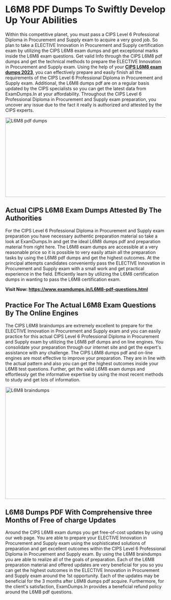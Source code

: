 <h1><strong>L6M8 PDF Dumps To Swiftly Develop Up Your Abilities</strong></h1>
<p>Within this competitive planet, you must pass a CIPS Level 6 Professional Diploma in Procurement and Supply exam to acquire a very good job. So plan to take a ELECTIVE Innovation in Procurement and Supply certification exam by utilizing the CIPS L6M8 exam dumps and get exceptional marks inside the L6M8 exam questions. Get valid Info through the CIPS L6M8 pdf dumps and get the technical methods to prepare the ELECTIVE Innovation in Procurement and Supply exam. Using the help of your <strong><a href="https://www.examdumps.in/L6M8-pdf-questions.html">CIPS L6M8 exam dumps 2023</a></strong>, you can effectively prepare and easily finish all the requirements of the CIPS Level 6 Professional Diploma in Procurement and Supply exam. Additional, the L6M8 dumps pdf are on a regular basis updated by the CIPS specialists so you can get the latest data from ExamDumps.In at your affordability. Throughout the CIPS Level 6 Professional Diploma in Procurement and Supply exam preparation, you uncover any issue due to the fact it really is authorized and attested by the CIPS experts.</p>
<p><img src="https://i.ibb.co/zxJwW90/Copy-of-Online-Classes-Twitter-header-post-Made-with-Poster-My-Wall-1.png" alt="L6M8 pdf dumps" width="750" height="250" /></p>
<h2><strong>Actual CIPS L6M8 Exam Dumps Attested By The Authorities</strong></h2>
<p>For the CIPS Level 6 Professional Diploma in Procurement and Supply exam preparation you have necessary authentic preparation material so take a look at ExamDumps.In and get the ideal L6M8 dumps pdf and preparation material from right here. The L6M8 exam dumps are accessible at a very reasonable price so it is possible to very easily attain all the preparation tasks by using the L6M8 pdf dumps and get the highest outcomes. At the principal attempts candidates conveniently pass the ELECTIVE Innovation in Procurement and Supply exam with a small work and get practical experience in the field. Efficiently learn by utilizing the L6M8 certification dumps in wanting to pass the L6M8 certification exam.</p>
<p><strong>Visit Now:&nbsp;<a href="https://www.examdumps.in/L6M8-pdf-questions.html">https://www.examdumps.in/L6M8-pdf-questions.html</a></strong></p>
<h2><strong>Practice For The Actual L6M8 Exam Questions By The Online Engines</strong></h2>
<p>The CIPS L6M8 braindumps are extremely excellent to prepare for the ELECTIVE Innovation in Procurement and Supply exam and you can easily practice for this actual CIPS Level 6 Professional Diploma in Procurement and Supply exam by utilizing the L6M8 pdf dumps and on line engines. You consolidate your preparation through our internet site and get the expert's assistance with any challenge. The CIPS L6M8 dumps pdf and on-line engines are most effective to improve your preparation. They are in line with the actual pattern and also you can get the highest outcomes inside your L6M8 test questions. Further, get the valid L6M8 exam dumps and effortlessly get the informative expertise by using the most recent methods to study and get lots of information.</p>
<p><a href="https://www.examdumps.in/L6M8-pdf-questions.html"><img src="https://i.ibb.co/QkNtdwY/Copy-of-Zoom-Online-Classes-Facebook-Share-Po-Made-with-Poster-My-Wall-1.jpg" alt="L6M8 braindumps" width="670" height="352" /></a></p>
<h2><strong>L6M8 Dumps PDF With Comprehensive three Months of Free of charge Updates</strong></h2>
<p>Around the CIPS L6M8 exam dumps you get free-of-cost updates by using our web page. You are able to prepare your ELECTIVE Innovation in Procurement and Supply exam using the sophisticated solutions of preparation and get excellent outcomes within the CIPS Level 6 Professional Diploma in Procurement and Supply exam. By using the L6M8 braindumps you are able to realize all of the goals of preparation. Each of the L6M8 preparation material and offered updates are very beneficial for you so you can get the highest outcomes in the ELECTIVE Innovation in Procurement and Supply exam around the 1st opportunity. Each of the updates may be beneficial for the 3 months after L6M8 dumps pdf acquire. Furthermore, for the client's satisfaction, ExamDumps.In provides a beneficial refund policy around the L6M8 pdf questions.</p>

